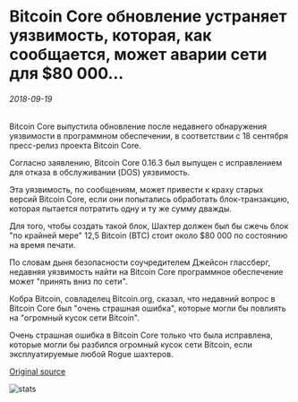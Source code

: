 # Bitcoin Core обновление устраняет уязвимость, которая, как сообщается, может аварии сети для $80 000...

###### 2018-09-19

Bitcoin Core выпустила обновление после недавнего обнаружения уязвимости в программном обеспечении, в соответствии с 18 сентября пресс-релиз проекта Bitcoin Core.

Согласно заявлению, Bitcoin Core 0.16.3 был выпущен с исправлением для отказа в обслуживании (DOS) уязвимость.

Эта уязвимость, по сообщениям, может привести к краху старых версий Bitcoin Core, если они попытались обработать блок-транзакцию, которая пытается потратить одну и ту же сумму дважды.

Для того, чтобы создать такой блок, Шахтер должен был бы сжечь блок "по крайней мере" 12,5 Bitcoin (BTC) стоит около $80 000 по состоянию на время печати.

По словам дыня безопасности соучредителем Джейсон глассберг, недавняя уязвимость найти на Bitcoin Core программное обеспечение может "принять вниз по сети".

Кобра Bitcoin, совладелец Bitcoin.org, сказал, что недавний вопрос в Bitcoin Core был "очень страшная ошибка", которые могли бы повлиять на "огромный кусок сети Bitcoin".

Очень страшная ошибка в Bitcoin Core только что была исправлена, которые могли бы разбился огромный кусок сети Bitcoin, если эксплуатируемые любой Rogue шахтеров.

[Original source](https://cointelegraph.com/news/bitcoin-core-update-fixes-vulnerability-that-reportedly-could-crash-network-for-80-000)

![stats](https://c.statcounter.com/11760860/0/a89fa40b/1/ "stats")